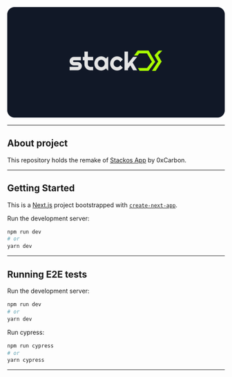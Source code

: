 <!-- PROJECT LOGO -->
<a href="">
    <img src="public/assets/cover-image.png" alt="cover">
</a>

---

<!-- ABOUT THE PROJECT -->

## About project

This repository holds the remake of [Stackos App](https://app.stackos.io/) by 0xCarbon.

---

## Getting Started

This is a [Next.js](https://nextjs.org/) project bootstrapped with [`create-next-app`](https://github.com/vercel/next.js/tree/canary/packages/create-next-app).

Run the development server:

```bash
npm run dev
# or
yarn dev
```

---

## Running E2E tests

Run the development server:

```bash
npm run dev
# or
yarn dev
```

Run cypress:

```bash
npm run cypress
# or
yarn cypress
```

---
